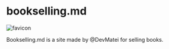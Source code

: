 # bookselling.md


![favicon](https://user-images.githubusercontent.com/100729096/210223381-e7dc5e11-a52b-42d2-b679-27fffacb4a89.png)



Bookselling.md is a site made by @DevMatei for selling books.

